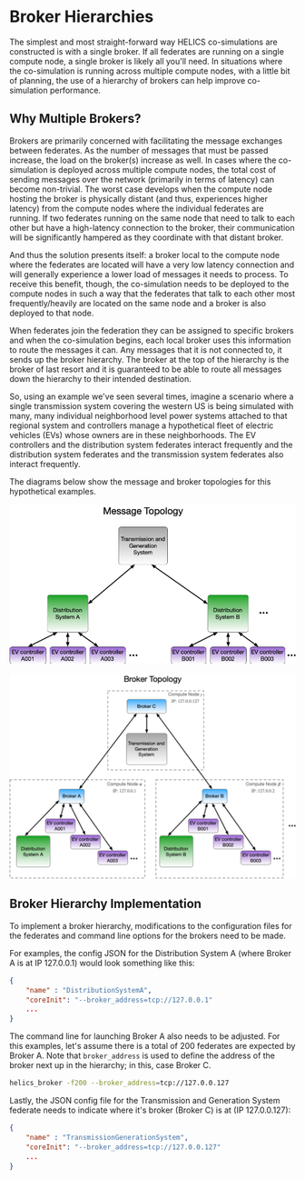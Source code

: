 # Broker Hierarchies

The simplest and most straight-forward way HELICS co-simulations are constructed is with a single broker. If all federates are running on a single compute node, a single broker is likely all you'll need. In situations where the co-simulation is running across multiple compute nodes, with a little bit of planning, the use of a hierarchy of brokers can help improve co-simulation performance.

## Why Multiple Brokers?

Brokers are primarily concerned with facilitating the message exchanges between federates. As the number of messages that must be passed increase, the load on the broker(s) increase as well. In cases where the co-simulation is deployed across multiple compute nodes, the total cost of sending messages over the network (primarily in terms of latency) can become non-trivial. The worst case develops when the compute node hosting the broker is physically distant (and thus, experiences higher latency) from the compute nodes where the individual federates are running. If two federates running on the same node that need to talk to each other but have a high-latency connection to the broker, their communication will be significantly hampered as they coordinate with that distant broker.

And thus the solution presents itself: a broker local to the compute node where the federates are located will have a very low latency connection and will generally experience a lower load of messages it needs to process. To receive this benefit, though, the co-simulation needs to be deployed to the compute nodes in such a way that the federates that talk to each other most frequently/heavily are located on the same node and a broker is also deployed to that node.

When federates join the federation they can be assigned to specific brokers and when the co-simulation begins, each local broker uses this information to route the messages it can. Any messages that it is not connected to, it sends up the broker hierarchy. The broker at the top of the hierarchy is the broker of last resort and it is guaranteed to be able to route all messages down the hierarchy to their intended destination.

So, using an example we've seen several times, imagine a scenario where a single transmission system covering the western US is being simulated with many, many individual neighborhood level power systems attached to that regional system and controllers manage a hypothetical fleet of electric vehicles (EVs) whose owners are in these neighborhoods. The EV controllers and the distribution system federates interact frequently and the distribution system federates and the transmission system federates also interact frequently.

The diagrams below show the message and broker topologies for this hypothetical examples.

![Message topology](../img/broker_hierarchy_message_topology.png)

![Broker topology](../img/broker_hierarchy_broker_topology.png)

## Broker Hierarchy Implementation

To implement a broker hierarchy, modifications to the configuration files for the federates and command line options for the brokers need to be made.

For examples, the config JSON for the Distribution System A (where Broker A is at IP 127.0.0.1) would look something like this:

```JSON
{
    "name" : "DistributionSystemA",
    "coreInit": "--broker_address=tcp://127.0.0.1"
    ...
}
```

The command line for launching Broker A also needs to be adjusted. For this examples, let's assume there is a total of 200 federates are expected by Broker A. Note that `broker_address` is used to define the address of the broker next up in the hierarchy; in this, case Broker C.

```sh
helics_broker -f200 --broker_address=tcp://127.0.0.127
```

Lastly, the JSON config file for the Transmission and Generation System federate needs to indicate where it's broker (Broker C) is at (IP 127.0.0.127):

```JSON
{
    "name" : "TransmissionGenerationSystem",
    "coreInit": "--broker_address=tcp://127.0.0.127"
    ...
}
```
